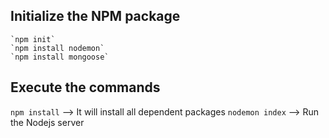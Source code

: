 ## Initialize the NPM package
    `npm init`
    `npm install nodemon`
    `npm install mongoose`


## Execute the commands
`npm install` --> It will install all dependent packages
`nodemon index` --> Run the Nodejs server
